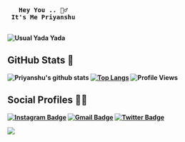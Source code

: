 
<pre>
  <b> Hey You .. 🙋‍♂️ </br> It's Me Priyanshu
   </pre>
![Usual Yada Yada](https://raw.githubusercontent.com/bhardwajjEE/bhardwajjEE/main/Assets/ezgif.com-gif-maker.gif)

## GitHub Stats 🌟

![Priyanshu's github stats](https://github-readme-stats.vercel.app/api?username=bhardwajjEE&theme=vue&count_private=true&show_icons=true&cache_seconds=1800)
[![Top Langs](https://github-readme-stats.vercel.app/api/top-langs/?username=bhardwajjEE&layout=compact)](https://github.com/bhardwajjEE/github-readme-stats)
![Profile Views](https://hits.seeyoufarm.com/api/count/incr/badge.svg?url=https://github.com/bhardwajjEE/&title=Profile%20Views)

## Social Profiles 🙋‍♂️

 [![Instagram Badge](https://img.shields.io/badge/-@priyanshu_bhardwajji-F44747?style=flat-square&labelColor=F44747&logo=instagram&logoColor=white&link=https://instagram.com/priyanshu_bhardwajji)](https://instagram.com/priyanshu_bhardwajji)
[![Gmail Badge](https://img.shields.io/badge/-itispriyanshu@gmail.com-c14438?style=flat-square&logo=Gmail&logoColor=white&link=mailto:itispriyanshu@gmail.com)](mailto:itispriyanshu@gmail.com)
[![Twitter Badge](https://img.shields.io/badge/-@priyanshuJEE-1ca0f1?style=flat-square&labelColor=1ca0f1&logo=twitter&logoColor=white&link=https://twitter.com/priyanshuJEE)](https://twitter.com/PRIYANSHUJEE)


![](https://telesco.pe/priyanshu_bhardwajji/4)
